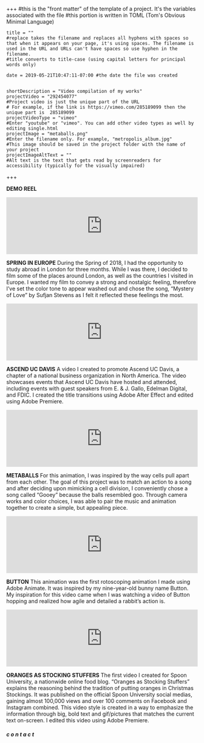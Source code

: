 +++
    #this is the "front matter" of the template of a project. It's the variables associated with the file
    #this portion is written in TOML (Tom's Obvious Minimal Language)
    
    title = ""
    #replace takes the filename and replaces all hyphens with spaces so that when it appears on your page, it's using spaces. The filename is used in the URL and URLs can't have spaces so use hyphen in the filename.
    #title converts to title-case (using capital letters for principal words only)
    
    date = 2019-05-21T10:47:11-07:00 #the date the file was created

    
    shortDescription = "Video compilation of my works"
    projectVideo = "292454077"
    #Project video is just the unique part of the URL  
    # For example, if the link is https://vimeo.com/285189099 then the unique part is  285189099
    projectVideoType = "vimeo"
    #Enter "youtube" or "vimeo". You can add other video types as well by editing single.html 
    projectImage = "metaballs.png"
    #Enter the filename only. For example, "metropolis_album.jpg" 
    #This image should be saved in the project folder with the name of your project 
    projectImageAltText = ""
    #Alt text is the text that gets read by screenreaders for accessibility (typically for the visually impaired) 

+++

<p class="demo-reel-description"><b>DEMO REEL</b><p>


<div class="embed-responsive embed-responsive-16by9">
     <iframe class="content-video embed-responsive-item" src="https://player.vimeo.com/video/292428816?title=0&byline=0&portrait=0"  frameborder="0" allow="encrypted-media; picture-in-picture; fullscreen" allowfullscreen style="align: auto; width: 100%;"></iframe>
</div>
 <p class="page-description"><b>SPRING IN EUROPE</b> During the Spring of 2018, I had the opportunity to study abroad in     London for three months. While I was there, I decided to film some of the places around London, as well as the countries 
    I visited in Europe. I wanted my film to convey a strong and nostalgic feeling, therefore I’ve set the color tone to appear washed out and chose the song, “Mystery of Love” by Sufjan Stevens as I felt it reflected these feelings the most.</p>
<div class="embed-responsive embed-responsive-16by9">
     <iframe class="content-video embed-responsive-item " src="https://player.vimeo.com/video/282626079?title=0&byline=0&portrait=0"  frameborder="0" allow="encrypted-media; picture-in-picture; fullscreen" allowfullscreen style="align: auto; width: 100%;"></iframe>
</div>
<p class="page-description"><b>ASCEND UC DAVIS</b> A video I created to promote Ascend UC Davis, a chapter of a national business organization in North America. The video showcases events that Ascend UC Davis have hosted and attended, including events with guest speakers from E. & J. Gallo, Edelman Digital, and FDIC. I created the title transitions using Adobe After Effect and edited using Adobe Premiere. </p>
<div class="embed-responsive embed-responsive-16by9">
    <iframe class="content-video embed-responsive-item" src="https://player.vimeo.com/video/336651977?title=0&byline=0&portrait=0"  frameborder="0" allow="encrypted-media; picture-in-picture; fullscreen" allowfullscreen style="align: auto; width: 100%;"></iframe>
</div>
<p class="page-description"><b>METABALLS</b> For this animation, I was inspired by the way cells pull apart from each other. The goal of this project was to match an action to a song and after deciding upon mimicking a cell division, I conveniently chose a song called “Gooey” because the balls resembled goo. Through camera works and color choices, I was able to pair the music and animation together to create a simple, but appealing piece. </p>
<div class="embed-responsive embed-responsive-16by9">
     <iframe class="content-video embed-responsive-item" src="https://player.vimeo.com/video/293658691?title=0&byline=0&portrait=0"  frameborder="0" allow="encrypted-media; picture-in-picture; fullscreen" allowfullscreen style="align: auto; width: 100%;"></iframe>
</div>
<p class="page-description"><b>BUTTON</b> This animation was the first rotoscoping animation I made using Adobe Animate. It was inspired by my nine-year-old bunny name Button. My inspiration for this video came when I was watching a video of Button hopping and realized how agile and detailed a rabbit’s action is. </p>
<div class="embed-responsive embed-responsive-16by9">
    <iframe class="content-video embed-responsive-item" src="https://player.vimeo.com/video/282953322?title=0&byline=0&portrait=0"  frameborder="0" allow="encrypted-media; picture-in-picture; fullscreen" allowfullscreen style="align: auto; width: 100%;"></iframe>
  </div>
  <p class="page-description"><b>ORANGES AS STOCKING STUFFERS</b> The first video I created for Spoon University, a nationwide 
    online food blog. “Oranges as Stocking Stuffers” explains the reasoning behind the tradition of putting oranges in Christmas Stockings. It was published on the official Spoon University social medias, gaining almost 100,000 views and over 100 comments on Facebook and Instagram combined. This video style is created in a way to emphasize the information through big, bold text and gif/pictures that matches the current text on-screen. I edited this video using Adobe Premiere. </p>

 <div class="contact">
        <h5 class="contact-title">c o n t a c t</h5>
 </div>

<!-- a new line in markdown will not be displayed in the browser.
\
\
\ 
the lines above this line showed up because they started with backslash (NOT A NORMAL SLASH) \
  
*here's some "emphasized" text, which defaults to italics but you can make it anythign you want in css*
**here's some "strong" text, which defaults to bold but you can make it anything you want in css**

Below is a list
* asterisks make bullets
- hyphens make bullets
+ plusses make bullets
* you can choose! -->
